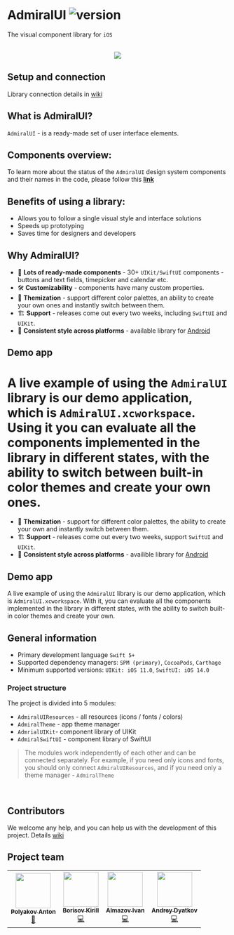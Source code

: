 # AdmiralUI ![version](https://img.shields.io/badge/dynamic/json.svg?label=release&url=https://raw.githubusercontent.com/admiral-team/admiralui-ios/main/version.json&query=$.external_version)
The visual component library for `iOS`<br/></br>
<p align="center">
<img src="/Documentation/ios.gif?raw=true" align="middle">
</p>

## Setup and connection
Library connection details in [wiki](https://github.com/admiral-team/admiralui-ios/wiki)

## What is AdmiralUI?
`AdmiralUI` - is a ready-made set of user interface elements. 

## Components overview: 

To learn more about the status of the `AdmiralUI` design system components and their names in the code, please follow this [<strong>link</strong>](https://github.com/admiral-team/admiralui-ios/blob/develop/Documentation/info/documentation.pdf)

## Benefits of using a library:
- Allows you to follow a single visual style and interface solutions
- Speeds up prototyping
- Saves time for designers and developers

## Why AdmiralUI?
- 💎 **Lots of ready-made components** - 30+ `UIKit/SwiftUI` components - buttons and text fields, timepicker and calendar etc.
- 🛠 **Customizability** - components have many custom properties.
- 🎨 **Themization** - support different color palettes, an ability to create your own ones and instantly switch between them.
- 🏗 **Support** - releases come out every two weeks, including `SwiftUI` and `UIKit`.
- 📱 **Consistent style across platforms** - available library for [Android](https://github.com/admiral-team/admiralui-android)

## Demo app
A live example of using the `AdmiralUI` library is our demo application, which is `AdmiralUI.xcworkspace`. Using it you can evaluate all the components implemented in the library in different states, with the ability to switch between built-in color themes and create your own ones.
=======
- 🎨 **Themization** - support for different color palettes, the ability to create your own and instantly switch between them.
- 🏗 **Support** - releases come out every two weeks, support `SwiftUI` and `UIKit`.
- 📱 **Consistent style across platforms** - availible library for [Android](https://github.com/admiral-team/admiralui-android)

## Demo app
A live example of using the `AdmiralUI` library is our demo application, which is `AdmiralUI.xcworkspace`. With it, you can evaluate all the components implemented in the library in different states, with the ability to switch built-in color themes and create your own.

## General information
* Primary development language `Swift 5+`
* Supported dependency managers: `SPM (primary)`, `CocoaPods`, `Carthage`
* Minimum supported versions: `UIKit: iOS 11.0`, `SwiftUI: iOS 14.0`

### Project structure
The project is divided into 5 modules:
* `AdmiralUIResources` - all resources (icons / fonts / colors)
* `AdmiralTheme` - app theme manager
* `AdmrialUIKit`- component library of UIKit
* `AdmiralSwiftUI` - component library of SwiftUI

> The modules work independently of each other and can be connected separately. For example, if you need only icons and fonts, you should only connect `AdmiralUIResources`, and if you need only a theme manager - `AdmiralTheme`
<br/>  

## Contributors
We welcome any help, and you can help us with the development of this project. Details [wiki](https://github.com/admiral-team/admiralui-ios/wiki/Контрибьютерам)

## Project team
<table>
  <tr>
    <td align="center"><a href="https://github.com/ton252"><img src="https://avatars.githubusercontent.com/u/13065321?v=4" width="80px;" alt="" /><br/><sub><b>Polyakov Anton</b></sub></a><br /><a href="https://github.com/admiral-team/admiralui-ios/commits?author=ton252" title="Code">👑</a></td>
    <td align="center"><a href="https://github.com/KirBorisov96"><img src="https://avatars.githubusercontent.com/u/100690555?s=400&u=4d8a4e4b4837e94735b1c42905691cf624501559&v=4" width="80px;" alt="" /><br/><sub><b>Borisov Kirill</b></sub></a><br /><a href="https://github.com/admiral-team/admiralui-ios/commits?author=KirBorisov96" title="Code">💻</a></td>
    <td align="center"><a href="https://github.com/Almazovivan"><img src="https://avatars.githubusercontent.com/u/66259778?v=4" width="80px;" alt="" /><br /><sub><b>Almazov Ivan</b></sub></a><br /><a href="https://github.com/admiral-team/admiralui-ios/commits?author=Almazovivan" title="Code">💻</a></td>
    <td align="center"><a href="https://github.com/Andyatkov"><img src="https://avatars.githubusercontent.com/u/8963238?v=4" width="80px;" alt="" /><br /><sub><b>Andrey Dyatkov</b></sub></a><br /><a href="https://github.com/admiral-team/admiralui-ios/commits?author=Andyatkov" title="Code">💻</a></td>
  </tr>
</table>
